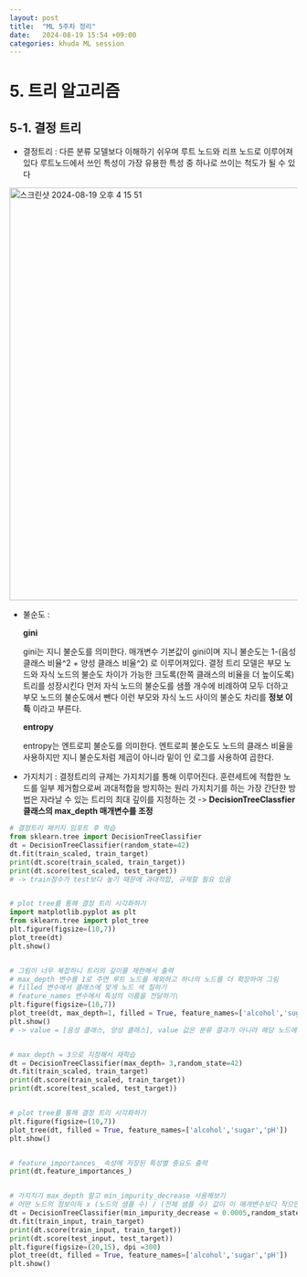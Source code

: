 ```yaml
---
layout: post
title:  "ML 5주차 정리"
date:   2024-08-19 15:54 +09:00
categories: khuda ML session
---
```


# 5. 트리 알고리즘
## 5-1. 결정 트리
* 결정트리 :
  다른 분류 모델보다 이해하기 쉬우며 루트 노드와 리프 노드로 이루어져있다
  루트노드에서 쓰인 특성이 가장 유용한 특성 중 하나로 쓰이는 척도가 될 수 있다
  
    
<img width="723" alt="스크린샷 2024-08-19 오후 4 15 51" src="https://github.com/user-attachments/assets/169366b5-fb7b-4db1-b5c4-209c9f000baa">

    
* 불순도 :

  **gini**
  
  gini는 지니 불순도를 의미한다. 매개변수 기본값이 gini이며 지니 불순도는 1-(음성 클래스 비율^2 + 양성 클래스 비율^2) 로 이루어져있다.
  결정 트리 모델은 부모 노드와 자식 노드의 불순도 차이가 가능한 크도록(한쪽 클래스의 비율을 더 높이도록) 트리를 성장시킨다
  먼저 자식 노드의 불순도를 샘플 개수에 비례하여 모두 더하고 부모 노드의 불순도에서 뺀다
  이런 부모와 자식 노드 사이의 불순도 차리를 **정보 이득** 이라고 부른다.

  **entropy**
  
  entropy는 엔트로피 불순도를 의미한다. 엔트로피 불순도도 노드의 클래스 비율을 사용하지만 지니 불순도처럼 제곱이 아니라 밑이 인 로그를 사용하여 곱한다.
  
  
* 가지치기 :
  결정트리의 규제는 가지치기를 통해 이루어진다. 훈련세트에 적합한 노드를 일부 제거함으로써 과대적합을 방지하는 원리
  가지치기를 하는 가장 간단한 방법은 자라날 수 있는 트리의 최대 깊이를 지정하는 것 -> **DecisionTreeClassfier 클래스의 max_depth 매개변수를 조정**
  
  
```python
# 결정트리 패키지 임포트 후 학습
from sklearn.tree import DecisionTreeClassifier
dt = DecisionTreeClassifier(random_state=42)
dt.fit(train_scaled, train_target)
print(dt.score(train_scaled, train_target))
print(dt.score(test_scaled, test_target))
# -> train점수가 test보다 높기 때문에 과대적합, 규제할 필요 있음


# plot tree를 통해 결정 트리 시각화하기
import matplotlib.pyplot as plt
from sklearn.tree import plot_tree
plt.figure(figsize=(10,7))
plot_tree(dt)
plt.show()


# 그림이 너무 복잡하니 트리의 깊이를 제한해서 출력
# max_depth 변수를 1로 주면 루트 노드를 제외하고 하나의 노드를 더 확장하여 그림
# filled 변수에서 클래스에 맞게 노드 색 칠하기
# feature_names 변수에서 특성의 이름을 전달하기\
plt.figure(figsize=(10,7))
plot_tree(dt, max_depth=1, filled = True, feature_names=['alcohol','sugar','pH'])
plt.show()
# -> value = [음성 클래스, 양성 클래스], value 값은 분류 결과가 아니라 해당 노드에서 가지는 양음성 클래스 데이터의 개수일뿐


# max_depth = 3으로 지정해서 재학습
dt = DecisionTreeClassifier(max_depth= 3,random_state=42)
dt.fit(train_scaled, train_target)
print(dt.score(train_scaled, train_target))
print(dt.score(test_scaled, test_target))


# plot tree를 통해 결정 트리 시각화하기
plt.figure(figsize=(10,7))
plot_tree(dt, filled = True, feature_names=['alcohol','sugar','pH'])
plt.show() 


# feature_importances_ 속성에 저장된 특성별 중요도 출력
print(dt.feature_importances_)


# 가지치기 max_depth 말고 min_impurity_decrease 사용해보기
# 어떤 노드의 정보이득 x (노드의 샘플 수) / (전체 샘플 수) 값이 이 매개변수보다 작으면 더이상 분할하지 않음
dt = DecisionTreeClassifier(min_impurity_decrease = 0.0005,random_state=42)
dt.fit(train_input, train_target)
print(dt.score(train_input, train_target))
print(dt.score(test_input, test_target))
plt.figure(figsize=(20,15), dpi =300)
plot_tree(dt, filled = True, feature_names=['alcohol','sugar','pH'])
plt.show() 

```
